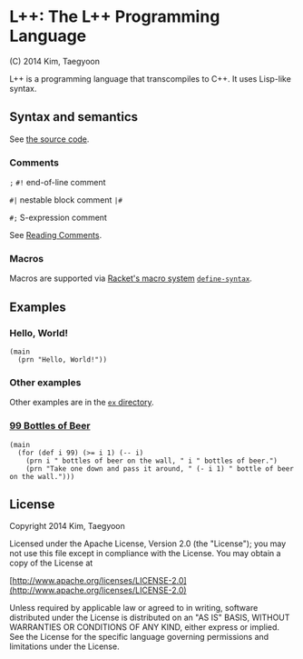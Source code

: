 # L++: The L++ Programming Language #

(C) 2014 Kim, Taegyoon

L++ is a programming language that transcompiles to C++. It uses Lisp-like syntax.

## Syntax and semantics ##
See [the source code](https://bitbucket.org/ktg/l/src).

### Comments ###
`;` `#!` end-of-line comment

`#|` nestable block comment `|#`

`#;` S-expression comment

See [Reading Comments](http://docs.racket-lang.org/reference/reader.html?q=%23%7C&q=comment#%28part._parse-comment%29).

### Macros ###
Macros are supported via [Racket's macro system](http://docs.racket-lang.org/guide/macros.html) [`define-syntax`](http://docs.racket-lang.org/reference/define.html?q=define-syntax#%28form._%28%28lib._racket%2Fprivate%2Fbase..rkt%29._define-syntax%29%29).

## Examples ##
### Hello, World! ###
```
(main
  (prn "Hello, World!"))
```

### Other examples ###

Other examples are in the [`ex` directory](https://bitbucket.org/ktg/l/src).

### [99 Bottles of Beer](http://en.wikipedia.org/wiki/99_Bottles_of_Beer) ###
```
(main
  (for (def i 99) (>= i 1) (-- i)
    (prn i " bottles of beer on the wall, " i " bottles of beer.")
    (prn "Take one down and pass it around, " (- i 1) " bottle of beer on the wall.")))
```

## License ##

   Copyright 2014 Kim, Taegyoon

   Licensed under the Apache License, Version 2.0 (the "License");
   you may not use this file except in compliance with the License.
   You may obtain a copy of the License at

   [http://www.apache.org/licenses/LICENSE-2.0](http://www.apache.org/licenses/LICENSE-2.0)

   Unless required by applicable law or agreed to in writing, software
   distributed under the License is distributed on an "AS IS" BASIS,
   WITHOUT WARRANTIES OR CONDITIONS OF ANY KIND, either express or implied.
   See the License for the specific language governing permissions and
   limitations under the License.
